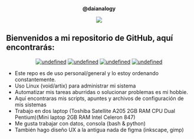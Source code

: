 
<p align="center">
<b>
 @daianalogy 
</b>
</p>
<p align="center">
<img src="https://github.com/daianalogy/daianalogy.github/img-src/banner0.png">
</p>

<h2>Bienvenidos a mi repositorio de GitHub, aquí encontrarás:</h2>


<p align="center">
 <a href="https://github.com/daianalogy/daianalogy.github.io#notebooks" target="_blank"><img alt="undefined" src="https://img.shields.io/badge/notes-skyblue?style=for-the-badge"></a>
  <a href="https://github.com/daianalogy/daianalogy.github.io##scripts" target="_blank"><img alt="undefined" src="https://img.shields.io/badge/scripts-lightgreen?style=for-the-badge"></a>
  <a href="https://github.com/daianalogy/daianalogy.github.io#tools" target="_blank"><img alt="undefined" src="https://img.shields.io/badge/tools-pink?style=for-the-badge"></a>
 <a href="https://github.com/daianalogy/daianalogy.github.io#.NETCore" target="_blank"><img alt="undefined" src="https://img.shields.io/badge/guides-orange?style=for-the-badge"></a>
</p>


- Este repo es de uso personal/general y lo estoy ordenando constantemente.
- Uso Linux (void/artix) para administrar mi sistema  
- Automatizar mis tareas aburridas o solucionar problemas es mi hobbie.
- Aquí encontraras mis scripts, apuntes y archivos de configuración de mis sistemas
- Trabajo en dos laptop (Toshiba Satellite A205 2GB RAM CPU Dual Pentium)(Mini laptop 2GB RAM Intel Celeron 847) 
- Me gusta trabajar con datos, consola (bash & python)
- También hago diseño UX a la antigua nada de figma (inkscape, gimp)
